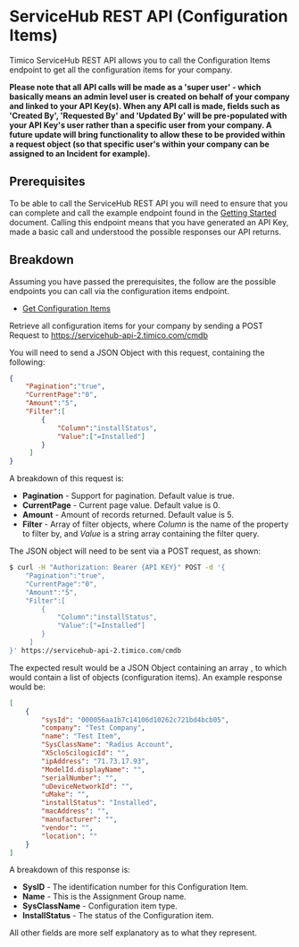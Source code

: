 # ServiceHub REST API (Configuration Items)

Timico ServiceHub REST API allows you to call the Configuration Items endpoint to get all the configuration items for your company.

**Please note that all API calls will be made as a 'super user' - which basically means an admin level user is created on behalf of your company and linked to your API Key(s). When any API call is made, fields such as 'Created By', 'Requested By' and 'Updated By' will be pre-populated with your API Key's user rather than a specific user from your company. A future update will bring functionality to allow these to be provided within a request object (so that specific user's within your company can be assigned to an Incident for example).**

## Prerequisites

To be able to call the ServiceHub REST API you will need to ensure that you can complete and call the example endpoint found in the [Getting Started](https://github.com/timicoltd/ServiceHub-Developer/blob/master/ServiceHub%20REST%20API%20-%20Introduction.md) document. Calling this endpoint means that you have generated an API Key, made a basic call and understood the possible responses our API returns.

## Breakdown

Assuming you have passed the prerequisites, the follow are the possible endpoints you can call via the configuration items endpoint.

* [Get Configuration Items](#get-configuration-items)

Retrieve all configuration items for your company by sending a POST Request to https://servicehub-api-2.timico.com/cmdb

You will need to send a JSON Object with this request, containing the following:
```json
{
    "Pagination":"true",
    "CurrentPage":"0",
    "Amount":"5",
    "Filter":[
        {
            "Column":"installStatus",
            "Value":["=Installed"]
        }
     ]
}
```
A breakdown of this request is:

* **Pagination** - Support for pagination. Default value is true.
* **CurrentPage** - Current page value. Default value is 0.
* **Amount** - Amount of records returned. Default value is 5.
* **Filter** - Array of filter objects, where _Column_ is the name of the property to filter by, and _Value_ is a string array containing the filter query. 

The JSON object will need to be sent via a POST request, as shown:
```sh
$ curl -H "Authorization: Bearer {API KEY}" POST -d '{
    "Pagination":"true",
    "CurrentPage":"0",
    "Amount":"5",
    "Filter":[
        {
            "Column":"installStatus",
            "Value":["=Installed"]
        }
     ]
}' https://servicehub-api-2.timico.com/cmdb
```

The expected result would be a JSON Object containing an array , to which would contain a list of objects (configuration items). An example response would be:

```json
[
    {
        "sysId": "000056aa1b7c14106d10262c721bd4bcb05",
        "company": "Test Company",
        "name": "Test Item",
        "SysClassName": "Radius Account",
        "XScloScilogicId": "",
        "ipAddress": "71.73.17.93",
        "ModelId.displayName": "",
        "serialNumber": "",
        "uDeviceNetworkId": "",
        "uMake": "",
        "installStatus": "Installed",
        "macAddress": "",
        "manufacturer": "",
        "vendor": "",
        "location": ""
    }
]
```

A breakdown of this response is:

* **SysID** - The identification number for this Configuration Item.
* **Name** - This is the Assignment Group name.
* **SysClassName** - Configuration item type.
* **InstallStatus** - The status of the Configuration item.

All other fields are more self explanatory as to what they represent.

